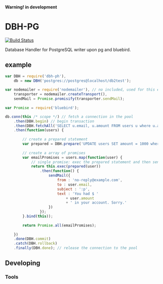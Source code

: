 **Warning! in development**

# DBH-PG

[![Build Status](https://secure.travis-ci.org/sapienlab/dbh-pg.png)](http://travis-ci.org/sapienlab/dbh-pg)

Database Handler for PostgreSQL writer upon pg and bluebird.


## example

```javascript
var DBH = require('dbh-ph'),
    db = new DBH('postgres://postgres@localhost/db2test');
    
var nodemailer = require('nodemailer'), // no included, used for this example only
    transporter = nodemailer.createTransport(),
    sendMail = Promise.promisify(transporter.sendMail);
    
var Promise = require('bluebird');

db.conn(this /* scope */) // fetch a connection in the pool
    .then(DBH.begin) // begin transaction
    .then(DBH.fetchAll('SELECT u.email, u.amount FROM users u where u.amount > $1', [1000]))
    .then(function(users) {
    
        // create a prepared statement
        var prepared = DBH.prepare('UPDATE users SET amount = 1000 where email = $email');
        
        // create a array of promises
        var emailPromises = users.map(function(user) {
            // single promise: exec the prepared statement and then send the email
            return this.exec(prepared(user))
                .then(function() {
                    sendMail({
                        from : 'no-reply@example.com',
                        to : user.email,
                        subject : ':p',
                        text : 'You had $ '
                            + user.amount
                            + ' in your account. Sorry.'
                    })
                });
        }.bind(this));
        
        return Promise.all(emailPromises);
        
    })
    .done(DBH.commit)
    .catch(DBH.rollback)
    .finally(DBH.done); // release the connection to the pool


```

## Developing



### Tools
